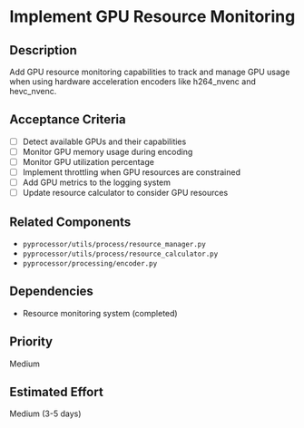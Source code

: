 # Implement GPU Resource Monitoring

## Description
Add GPU resource monitoring capabilities to track and manage GPU usage when using hardware acceleration encoders like h264_nvenc and hevc_nvenc.

## Acceptance Criteria
- [ ] Detect available GPUs and their capabilities
- [ ] Monitor GPU memory usage during encoding
- [ ] Monitor GPU utilization percentage
- [ ] Implement throttling when GPU resources are constrained
- [ ] Add GPU metrics to the logging system
- [ ] Update resource calculator to consider GPU resources

## Related Components
- `pyprocessor/utils/process/resource_manager.py`
- `pyprocessor/utils/process/resource_calculator.py`
- `pyprocessor/processing/encoder.py`

## Dependencies
- Resource monitoring system (completed)

## Priority
Medium

## Estimated Effort
Medium (3-5 days)
